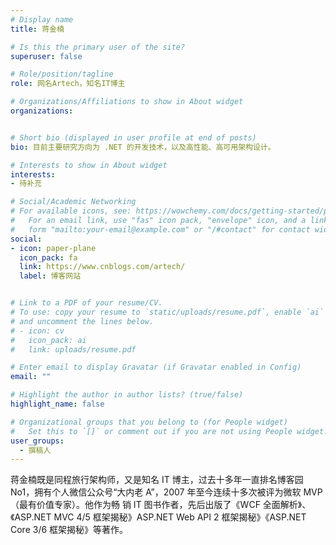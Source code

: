 ```yaml
---
# Display name
title: 蒋金楠

# Is this the primary user of the site?
superuser: false

# Role/position/tagline
role: 网名Artech，知名IT博主

# Organizations/Affiliations to show in About widget
organizations:


# Short bio (displayed in user profile at end of posts)
bio: 目前主要研究方向为 .NET 的开发技术，以及高性能、高可用架构设计。

# Interests to show in About widget
interests:
- 待补充

# Social/Academic Networking
# For available icons, see: https://wowchemy.com/docs/getting-started/page-builder/#icons
#   For an email link, use "fas" icon pack, "envelope" icon, and a link in the
#   form "mailto:your-email@example.com" or "/#contact" for contact widget.
social:
- icon: paper-plane
  icon_pack: fa
  link: https://www.cnblogs.com/artech/
  label: 博客网站


# Link to a PDF of your resume/CV.
# To use: copy your resume to `static/uploads/resume.pdf`, enable `ai` icons in `params.toml`, 
# and uncomment the lines below.
# - icon: cv
#   icon_pack: ai
#   link: uploads/resume.pdf

# Enter email to display Gravatar (if Gravatar enabled in Config)
email: ""

# Highlight the author in author lists? (true/false)
highlight_name: false

# Organizational groups that you belong to (for People widget)
#   Set this to `[]` or comment out if you are not using People widget.
user_groups:
  - 撰稿人
---
```


蒋金楠既是同程旅行架构师，又是知名 IT 博主，过去十多年一直排名博客园No1，拥有个人微信公众号“大内老 A”，2007 年至今连续十多次被评为微软 MVP（最有价值专家）。他作为畅 销 IT 图书作者，先后出版了《WCF 全面解析》、《ASP.NET MVC 4/5 框架揭秘》ASP.NET Web API 2 框架揭秘》《ASP.NET Core 3/6 框架揭秘》等著作。



